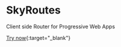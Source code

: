 # SkyRoutes
Client side Router for Progressive Web Apps

[Try now](https://xistent.github.io/){:target="_blank"}
